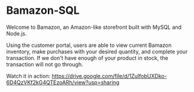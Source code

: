 # Bamazon-SQL
Welcome to Bamazon, an Amazon-like storefront built with MySQL and Node.js. 

Using the customer portal, users are able to view current Bamazon inventory, make purchases with your desired quantity, and complete your transaction.  If we don't have enough of your product in stock, the transaction will not go through. 


Watch it in action:
https://drive.google.com/file/d/1ZuIfobUXDko-6D4QzVKf2kG4QTEzoARh/view?usp=sharing
